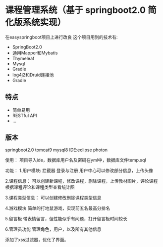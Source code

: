 ﻿# 课程管理系统（基于 springboot2.0 简化版系统实现）
在easyspringboot项目上进行改良
这个项目用到的技术有:

* SpringBoot2.0
* 通用Mapper和Mybatis
* Thymeleaf
* Mysql
* Gradle
* log4j2和Druid连接池
* Gradle

## 特点

* 简单易用
* RESTful API
* ...


## 版本
springboot2.0
tomcat9
mysql8
IDE:eclipse photon

使用：
项目导入ide，数据库用户名及密码在yml中，数据库文件temp.sql

功能：
1.用户模块:
拦截器
登录与注册
用户中心可以修改部分信息，上传头像

2.课程信息：
可以创建新课程，修改课程，删除课程，上传教材图片，评论课程
根据课程评论和课程类型查看统计图

3.课程类型信息：
可以创建修改删除课程类型信息

4.游戏模块
简单的打地鼠游戏，实现前五名最高分排名

5.留言板
带表情留言，但性能似乎有问题，打开留言板时间较长

6.管理员功能
管理角色，用户，以及所有其他信息

添加了xss过滤器，优化了界面。


